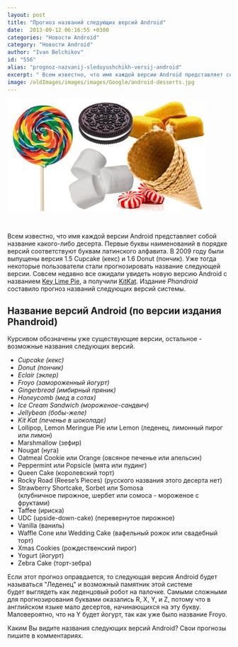 ```yaml
---
layout: post
title: "Прогноз названий следующих версий Android"
date:  2013-09-12 06:16:55 +0300
categories: "Новости Android"
category: "Новости Android"
author: "Ivan Belchikov"
id: "556"
alias: "prognoz-nazvanij-sleduyushchikh-versij-android"
excerpt: " Всем известно, что имя каждой версии Android представляет собой название какого-либо десерта. Первые буквы наименований в порядке версий соответствуют буквам латинского алфавита. В 2009 году были выпущены версия 1.5 Cupcake (кекс) и 1.6 Donut (пончик). Уже тогда некоторые пользователи стали прогнозировать название следующей версии. Совсем недавно все ожидали увидеть новую версию Android с названием Key Lime Pie, а получили KitKat. Издание <em>Phandroid</em> составило прогноз названий следующих версий системы."
image: /oldImages/images/images/Google/android-desserts.jpg
---
```

<img src="/oldImages/images/images/Google/android-desserts.jpg" alt="Десерты Android" />

 

Всем известно, что имя каждой версии Android представляет собой название какого-либо десерта. Первые буквы наименований в порядке версий соответствуют буквам латинского алфавита. В 2009 году были выпущены версия 1.5 Cupcake (кекс) и 1.6 Donut (пончик). Уже тогда некоторые пользователи стали прогнозировать название следующей версии. Совсем недавно все ожидали увидеть новую версию Android с названием <a href="index.php?option=com_content&amp;view=article&amp;id=140&amp;catid=8&amp;Itemid=102">Key Lime Pie</a>, а получили <a href="index.php?option=com_content&amp;view=article&amp;id=547&amp;catid=8&amp;Itemid=102">KitKat</a>. Издание <em>Phandroid</em> составило прогноз названий следующих версий системы.


<h2>Название версий Android (по версии издания Phandroid)</h2>
Курсивом обозначены уже существующие версии, остальное - возможные названия следующих версий.

<ul>
<li><em>Cupcake (кекс)</em></li>
<li><em>Donut (пончик)</em></li>
<li><em>Eclair (эклер)</em></li>
<li><em>Froyo (замороженный йогурт)</em></li>
<li><em>Gingerbread (имбирный пряник)</em></li>
<li><em>Honeycomb (мед в сотах)</em></li>
<li><em>Ice Cream Sandwich (мороженое-сандвич)</em></li>
<li><em>Jellybean (бобы-желе)</em></li>
<li><em>Kit Kat (печенье в шоколаде)</em></li>
<li>Lollipop, Lemon Meringue Pie или Lemon (леденец, лимонный пирог или лимон)</li>
<li>Marshmallow (зефир)</li>
<li>Nougat (нуга)</li>
<li>Oatmeal Cookie или Orange (овсяное печенье или апельсин)</li>
<li>Peppermint или Popsicle (мята или пудинг)</li>
<li>Queen Cake (королевский торт)</li>
<li>Rocky Road (Reese’s Pieces) (русского названия этого десерта нет)</li>
<li>Strawberry Shortcake, Sorbet или Somosa (клубничное пирожное, шербет или сомоса - мороженое с фруктами)</li>
<li>Taffee (ириска)</li>
<li>UDC (upside-down-cake) (перевернутое пирожное)</li>
<li>Vanilla (ваниль)</li>
<li>Waffle Cone или Wedding Cake (вафельный рожок или свадебный торт)</li>
<li>Xmas Cookies (рождественский пирог)</li>
<li>Yogurt (йогурт)</li>
<li>Zebra Cake (торт-зебра)</li>
</ul>
Если этот прогноз оправдается, то следующая версия Android будет называться "Леденец" и возможный памятник этой системе будет выглядеть как леденцовый робот на палочке. Самыми сложными для прогнозирования буквами оказались R, X, Y, и Z, потому что в английском языке мало десертов, начинающихся на эту букву. Маловероятно, что на Y будет йогурт, так как уже было название Froyo.

Каким Вы видите названия следующих версий Android? Свои прогнозы пишите в комментариях.
